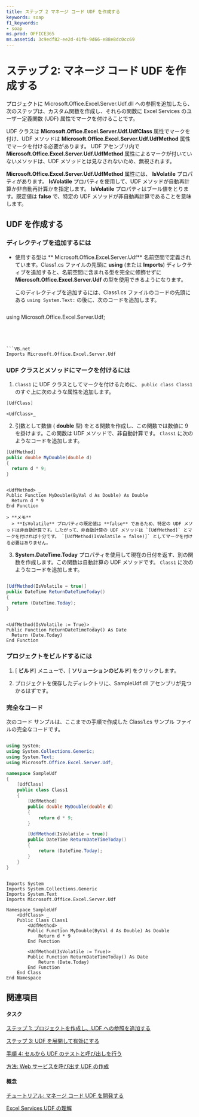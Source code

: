 ```yaml
---
title: ステップ 2 マネージ コード UDF を作成する
keywords: soap
f1_keywords:
- soap
ms.prod: OFFICE365
ms.assetid: 3c9edf82-ee2d-41f0-9d66-e88e8dc0cc69
---
```



# ステップ 2: マネージ コード UDF を作成する

プロジェクトに Microsoft.Office.Excel.Server.Udf.dll への参照を追加したら、次のステップは、カスタム関数を作成し、それらの関数に Excel Services のユーザー定義関数 (UDF) 属性でマークを付けることです。 
  
    
    

UDF クラスは **Microsoft.Office.Excel.Server.Udf.UdfClass** 属性でマークを付け、UDF メソッドは **Microsoft.Office.Excel.Server.Udf.UdfMethod** 属性でマークを付ける必要があります。
UDF アセンブリ内で **Microsoft.Office.Excel.Server.Udf.UdfMethod** 属性によるマークが付いていないメソッドは、UDF メソッドとは見なされないため、無視されます。
  
    
    

 **Microsoft.Office.Excel.Server.Udf.UdfMethod** 属性には、 **IsVolatile** プロパティがあります。 **IsVolatile** プロパティを使用して、UDF メソッドが自動再計算か非自動再計算かを指定します。 **IsVolatile** プロパティはブール値をとります。既定値は **false** で、特定の UDF メソッドが非自動再計算であることを意味します。
## UDF を作成する


### ディレクティブを追加するには


- 使用する型は ** Microsoft.Office.Excel.Server.Udf** 名前空間で定義されています。Class1.cs ファイルの先頭に **using** (または **Imports**) ディレクティブを追加すると、名前空間に含まれる型を完全に修飾せずに **Microsoft.Office.Excel.Server.Udf** の型を使用できるようになります。
    
    このディレクティブを追加するには、Class1.cs ファイルのコードの先頭にある  `using System.Text:` の後に、次のコードを追加します。
    


  ```cs
  
using Microsoft.Office.Excel.Server.Udf; 
  ```




  ```VB.net
  Imports Microsoft.Office.Excel.Server.Udf
  ```


### UDF クラスとメソッドにマークを付けるには


1.  `Class1` に UDF クラスとしてマークを付けるために、 `public class Class1` のすぐ上に次のような属性を追加します。
    
  ```cs
  [UdfClass]
  ```


  ```VB.net
  <UdfClass>_
  ```

2. 引数として数値 ( **double** 型) をとる関数を作成し、この関数では数値に 9 を掛けます。この関数は UDF メソッドで、非自動計算です。 `Class1` に次のようなコードを追加します。
    
  ```cs
  [UdfMethod]
public double MyDouble(double d)
{
    return d * 9;
}
  ```


  ```VB.net
  
<UdfMethod> _
Public Function MyDouble(ByVal d As Double) As Double
    Return d * 9
End Function
  ```


    > **メモ**
      > **IsVolatile** プロパティの既定値は **false** であるため、特定の UDF メソッドは非自動計算です。したがって、非自動計算の UDF メソッドは `[UdfMethod]` とマークを付ければ十分です。 `[UdfMethod(IsVolatile = false)]` としてマークを付ける必要はありません。
3. **System.DateTime.Today** プロパティを使用して現在の日付を返す、別の関数を作成します。この関数は自動計算の UDF メソッドです。 `Class1` に次のようなコードを追加します。
    
  ```cs
  
[UdfMethod(IsVolatile = true)]
public DateTime ReturnDateTimeToday()
{
    return (DateTime.Today);
}      
  ```


  ```VB.net
  
<UdfMethod(IsVolatile := True)> _
Public Function ReturnDateTimeToday() As Date
    Return (Date.Today)
End Function
  ```


### プロジェクトをビルドするには


1. [ **ビルド**] メニューで、[ **ソリューションのビルド**] をクリックします。
    
  
2. プロジェクトを保存したディレクトリに、SampleUdf.dll アセンブリが見つかるはずです。 
    
  

### 完全なコード

次のコード サンプルは、ここまでの手順で作成した Class1.cs サンプル ファイルの完全なコードです。
  
    
    

```cs

using System;
using System.Collections.Generic;
using System.Text;
using Microsoft.Office.Excel.Server.Udf;

namespace SampleUdf
{
    [UdfClass]
    public class Class1
    {
        [UdfMethod]
        public double MyDouble(double d)
        {
            return d * 9;
        }  

        [UdfMethod(IsVolatile = true)]
        public DateTime ReturnDateTimeToday()
        {
            return (DateTime.Today);
        }
    }
}
```


```VB.net

Imports System
Imports System.Collections.Generic
Imports System.Text
Imports Microsoft.Office.Excel.Server.Udf

Namespace SampleUdf
    <UdfClass> _
    Public Class Class1
        <UdfMethod> _
        Public Function MyDouble(ByVal d As Double) As Double
            Return d * 9
        End Function

        <UdfMethod(IsVolatile := True)> _
        Public Function ReturnDateTimeToday() As Date
            Return (Date.Today)
        End Function
    End Class
End Namespace
```


## 関連項目


#### タスク


  
    
    
 [ステップ 1: プロジェクトを作成し、UDF への参照を追加する](step-1-creating-a-project-and-adding-a-udf-reference.md)
  
    
    
 [ステップ 3: UDF を展開して有効にする](step-3-deploying-and-enabling-udfs.md)
  
    
    
 [手順 4: セルから UDF のテストと呼び出しを行う](step-4-testing-and-calling-udfs-from-cells.md)
  
    
    
 [方法: Web サービスを呼び出す UDF の作成](how-to-create-a-udf-that-calls-a-web-service.md)
#### 概念


  
    
    
 [チュートリアル: マネージ コード UDF を開発する](walkthrough-developing-a-managed-code-udf.md)
  
    
    
 [Excel Services UDF の理解](understanding-excel-services-udfs.md)
